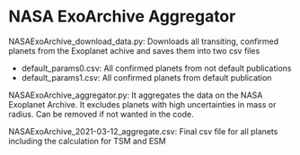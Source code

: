 # NASA ExoArchive Aggregator

NASAExoArchive_download_data.py: Downloads all transiting, confirmed planets from the Exoplanet achive and saves them into two csv files

- default_params0.csv: All confirmed planets from not default publications 
- default_params1.csv: All confirmed planets from default publication  

NASAExoArchive_aggregator.py: It aggregates the data on the NASA Exoplanet Archive. It excludes planets with high uncertainties in mass or radius. Can be removed if not wanted in the code. 

NASAExoArchive_2021-03-12_aggregate.csv: Final csv file for all planets including the calculation for TSM and ESM 
 
